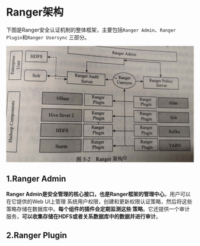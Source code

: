 Ranger架构
===================================================================================
下图是Ranger安全认证机制的整体框架，主要包括`Ranger Admin`、`Ranger Plugin`和`Ranger Usersync`
三部分。

![Ranger架构](img/1.png)

## 1.Ranger Admin
**Ranger Admin是安全管理的核心接口，也是Ranger框架的管理中心**。用户可以在它提供的Web UI上管理
系统用户权限，创建和更新权限认证策略，然后将这些策略存储在数据库中。**每个组件的插件会定期监测这些
策略**。它还提供一个审计服务，**可以收集存储在HDFS或者关系数据库中的数据并进行审计**。

## 2.Ranger Plugin


